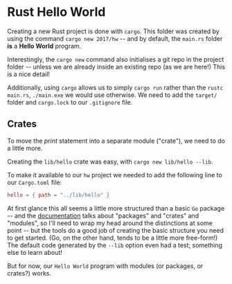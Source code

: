 # Rust Hello World

Creating a new Rust project is done with `cargo`. This folder was created by
using the command `cargo new 2017/hw` -- and by default, the `main.rs` folder
**is** a **Hello World** program.

Interestingly, the `cargo new` command also initialises a git repo in the
project folder -- unless we are already inside an existing repo (as we are
here!) This is a nice detail!

Additionally, using `cargo` allows us to simply `cargo run` rather than the
`rustc main.rs`, `./main.exe` we would use otherwise. We need to add the
`target/` folder and `cargo.lock` to our `.gitignore` file.

## Crates

To move the _print_ statement into a separate module ("crate"), we need to do a
little more.

Creating the `lib/hello` crate was easy, with `cargo new lib/hello --lib`.

To make it available to our `hw` project we needed to add the following line to
our `Cargo.toml` file:

```toml
hello = { path = "../lib/hello" }
```

At first glance this all seems a little more structured than a basic `Go`
package -- and the [documentation](https://doc.rust-lang.org/book/ch07-00-managing-growing-projects-with-packages-crates-and-modules.html)
talks about "packages" and "crates" and "modules", so I'll need to wrap my head
around the distinctions at some point -- but the tools do a good job of creating
the basic structure you need to get started. (Go, on the other hand, tends to be
a little more free-form!) The default code generated by the `--lib` option even
had a test; something else to learn about!

But for now, our `Hello World` program with modules (or packages, or crates?)
works.
